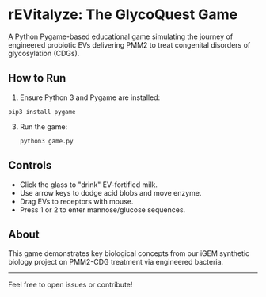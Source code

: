 # rEVitalyze: The GlycoQuest Game

A Python Pygame-based educational game simulating the journey of engineered probiotic EVs delivering PMM2 to treat congenital disorders of glycosylation (CDGs).

## How to Run

1. Ensure Python 3 and Pygame are installed:
  ```
  pip3 install pygame
  ```
3. Run the game:
   ```
   python3 game.py
   ```
## Controls

- Click the glass to "drink" EV-fortified milk.
- Use arrow keys to dodge acid blobs and move enzyme.
- Drag EVs to receptors with mouse.
- Press 1 or 2 to enter mannose/glucose sequences.

## About

This game demonstrates key biological concepts from our iGEM synthetic biology project on PMM2-CDG treatment via engineered bacteria.

---

Feel free to open issues or contribute!
